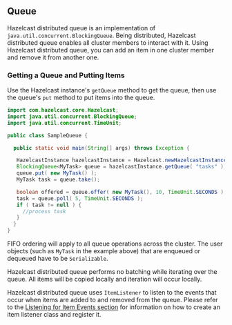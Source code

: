 ## Queue

Hazelcast distributed queue is an implementation of `java.util.concurrent.BlockingQueue`. Being distributed, Hazelcast distributed queue enables all cluster members to interact with it. Using Hazelcast distributed queue, you can add an item in one cluster member and remove it from another one.

### Getting a Queue and Putting Items

Use the Hazelcast instance's `getQueue` method to get the queue, then use the queue's `put` method to put items into the queue.

```java
import com.hazelcast.core.Hazelcast;
import java.util.concurrent.BlockingQueue;
import java.util.concurrent.TimeUnit;

public class SampleQueue {

  public static void main(String[] args) throws Exception {

   HazelcastInstance hazelcastInstance = Hazelcast.newHazelcastInstance();
   BlockingQueue<MyTask> queue = hazelcastInstance.getQueue( "tasks" );
   queue.put( new MyTask() );
   MyTask task = queue.take();

   boolean offered = queue.offer( new MyTask(), 10, TimeUnit.SECONDS );
   task = queue.poll( 5, TimeUnit.SECONDS );
   if ( task != null ) {
     //process task
   }
  }
} 
```

FIFO ordering will apply to all queue operations across the cluster. The user objects (such as `MyTask` in the example above) that are enqueued or dequeued have to be `Serializable`.

Hazelcast distributed queue performs no batching while iterating over the queue. All items will be copied locally and iteration will occur locally.

Hazelcast distributed queue uses `ItemListener` to listen to the events that occur when items are added to and removed from the queue. Please refer to the [Listening for Item Events section](#listening-for-item-events) for information on how to create an item listener class and register it.
